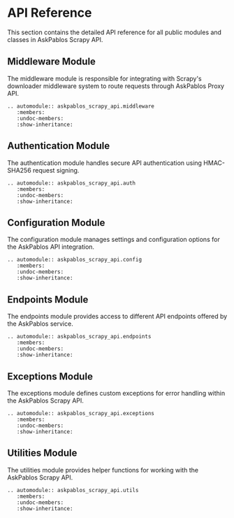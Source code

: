 # API Reference

This section contains the detailed API reference for all public modules and classes in AskPablos Scrapy API.

## Middleware Module

The middleware module is responsible for integrating with Scrapy's downloader middleware system to route requests through AskPablos Proxy API.

```{eval-rst}
.. automodule:: askpablos_scrapy_api.middleware
   :members:
   :undoc-members:
   :show-inheritance:
```

## Authentication Module

The authentication module handles secure API authentication using HMAC-SHA256 request signing.

```{eval-rst}
.. automodule:: askpablos_scrapy_api.auth
   :members:
   :undoc-members:
   :show-inheritance:
```

## Configuration Module

The configuration module manages settings and configuration options for the AskPablos API integration.

```{eval-rst}
.. automodule:: askpablos_scrapy_api.config
   :members:
   :undoc-members:
   :show-inheritance:
```

## Endpoints Module

The endpoints module provides access to different API endpoints offered by the AskPablos service.

```{eval-rst}
.. automodule:: askpablos_scrapy_api.endpoints
   :members:
   :undoc-members:
   :show-inheritance:
```

## Exceptions Module

The exceptions module defines custom exceptions for error handling within the AskPablos Scrapy API.

```{eval-rst}
.. automodule:: askpablos_scrapy_api.exceptions
   :members:
   :undoc-members:
   :show-inheritance:
```

## Utilities Module

The utilities module provides helper functions for working with the AskPablos Scrapy API.

```{eval-rst}
.. automodule:: askpablos_scrapy_api.utils
   :members:
   :undoc-members:
   :show-inheritance:
```
